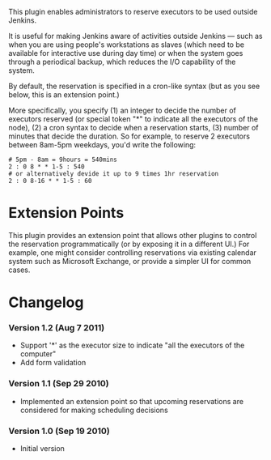This plugin enables administrators to reserve executors to be used
outside Jenkins.

It is useful for making Jenkins aware of activities outside Jenkins —
such as when you are using people's workstations as slaves (which need
to be available for interactive use during day time) or when the system
goes through a periodical backup, which reduces the I/O capability of
the system.

By default, the reservation is specified in a cron-like syntax (but as
you see below, this is an extension point.)

More specifically, you specify (1) an integer to decide the number of
executors reserved (or special token "\*" to indicate all the executors
of the node), (2) a cron syntax to decide when a reservation starts, (3)
number of minutes that decide the duration. So for example, to reserve 2
executors between 8am-5pm weekdays, you'd write the following:

    # 5pm - 8am = 9hours = 540mins
    2 : 0 8 * * 1-5 : 540
    # or alternatively devide it up to 9 times 1hr reservation
    2 : 0 8-16 * * 1-5 : 60

# Extension Points

This plugin provides an extension point that allows other plugins to
control the reservation programmatically (or by exposing it in a
different UI.) For example, one might consider controlling reservations
via existing calendar system such as Microsoft Exchange, or provide a
simpler UI for common cases.

# Changelog

### Version 1.2 (Aug 7 2011)

-   Support '\*' as the executor size to indicate "all the executors of
    the computer"
-   Add form validation

### Version 1.1 (Sep 29 2010)

-   Implemented an extension point so that upcoming reservations are
    considered for making scheduling decisions

### Version 1.0 (Sep 19 2010)

-   Initial version
